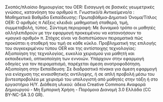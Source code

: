 Σκοπός/πλαίσιο δημιουργίας του OER: Εισαγωγή σε βασικές γεωμετρικές γνώσεις, κατανόηση του αριθμού π.
Γνωστικό/ά Αντικείμενο/α : Μαθηματικά 
Βαθμίδα Εκπαίδευσης: Πρωτοβάθμια-Δημοτικό
Όνομα/Τίτλος OER: Ο αριθμός π
Λέξεις κλειδιά:  μαθηματική σταθερά, τιμή, συμμεταβολή, τύπος.
Σύντομη περιγραφή:
 Με δυναμικό τρόπο οι μαθητές αλληλεπιδρούν με την εφαρμογή προκειμένου να κατανοήσουν το «μαγικό αριθμό» π. Στόχος είναι να διαπιστώσουν πειραματικά πώς προκύπτει η σταθερή του τιμή σε κάθε κύκλο.
Προβληματική της επιλογής του συγκεκριμένου τύπου OER και της αντίστοιχης τεχνολογίας: 
Αξιοποίηση της τεχνολογίας, ευκολία χειρισμού για μαθητή και εκπαιδευτικό, οπτικοποίηση των εννοιών. Υπάρχουν στην εφαρμογή οδηγίες για  τον πειραματισμό,  παρέχεται άμεση ανατροφοδότηση.
Αξιοποίηση στην Εκπαίδευση: 
Σε διαδραστικό πίνακα για άμεση εφαρμογή για ενίσχυση της κιναισθητικής αντίληψης, ή σε απλή προβολή μέσω του βιντεοπροβολέα με χειρισμό του υπολογιστή από μαθητές  στην τάξη ή στο εργαστήριο Η/Υ.
Διάθεση  υλικού: άδεια Creative Commons Αναφορά Δημιουργού - Μη Εμπορική Χρήση - Παρόμοια Διανομή 3.0 Ελλάδα (CC BY-NC-SA 3.0 GR).
